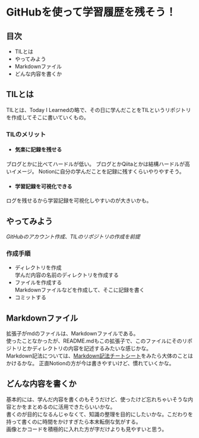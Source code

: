 # GitHubを使って学習履歴を残そう！
## 目次
- TILとは
- やってみよう
- Markdownファイル
- どんな内容を書くか

## TILとは
TILとは、Today I Learnedの略で、その日に学んだことをTILというリポジトリを作成してそこに書いていくもの。

### TILのメリット
- #### 気楽に記録を残せる
ブログとかに比べてハードルが低い。
ブログとかQiitaとかは結構ハードルが高いイメージ。
Notionに自分の学んだことを記録に残すくらいやりやすそう。
- #### 学習記録を可視化できる
ログを残せるから学習記録を可視化しやすいのが大きいかも。

## やってみよう
_GitHubのアカウント作成、TILのリポジトリの作成を前提_
### 作成手順
- ディレクトリを作成  
学んだ内容の名前のディレクトリを作成する
- ファイルを作成する  
Markdownファイルなどを作成して、そこに記録を書く
- コミットする

## Markdownファイル
拡張子がmdのファイルは、Markdownファイルである。  
使ったことなかったが、README.mdもこの拡張子で、このファイルにそのリポジトリとかディレクトリの内容を記述するみたいな感じかな。  
Markdown記法については、[Markdown記法チートシート](https://gist.github.com/mignonstyle/083c9e1651d7734f84c99b8cf49d57fa#file-markdown-cheatsheet-md)をみたら大体のことはかけるかな。
正直Notionの方が今は書きやすいけど、慣れていくかな。

## どんな内容を書くか
基本的には、学んだ内容を書くのもそうだけど、使ったけど忘れちゃいそうな内容とかをまとめるのに活用できたらいいかな。  
書くのが目的になるんじゃなくて、知識の整理を目的にしたいかな。こだわりを持って書くのに時間をかけすぎたら本末転倒な気がする。  
画像とかコードを積極的に入れた方が字だけよりも見やすいと思う。


